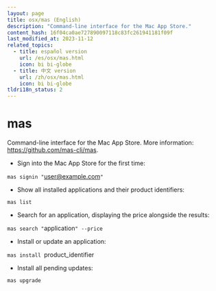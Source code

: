 ```yaml
---
layout: page
title: osx/mas (English)
description: "Command-line interface for the Mac App Store."
content_hash: 16f04ca0ae727890097118c83fc261941181f09f
last_modified_at: 2023-11-12
related_topics:
  - title: español version
    url: /es/osx/mas.html
    icon: bi bi-globe
  - title: 中文 version
    url: /zh/osx/mas.html
    icon: bi bi-globe
tldri18n_status: 2
---
```

# mas

Command-line interface for the Mac App Store.
More information: <https://github.com/mas-cli/mas>.

- Sign into the Mac App Store for the first time:

`mas signin "`<span class="tldr-var badge badge-pill bg-dark-lm bg-white-dm text-white-lm text-dark-dm font-weight-bold">user@example.com</span>`"`

- Show all installed applications and their product identifiers:

`mas list`

- Search for an application, displaying the price alongside the results:

`mas search "`<span class="tldr-var badge badge-pill bg-dark-lm bg-white-dm text-white-lm text-dark-dm font-weight-bold">application</span>`" --price`

- Install or update an application:

`mas install `<span class="tldr-var badge badge-pill bg-dark-lm bg-white-dm text-white-lm text-dark-dm font-weight-bold">product_identifier</span>

- Install all pending updates:

`mas upgrade`
